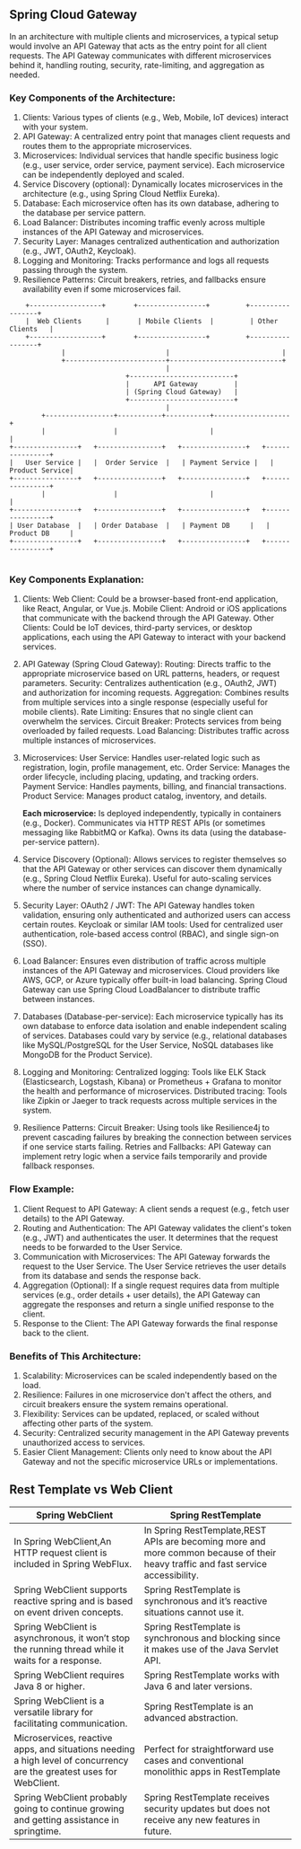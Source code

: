 ## Spring Cloud Gateway
<p>In an architecture with multiple clients and microservices, a typical
setup would involve an API Gateway that acts as the entry point for all
client requests. The API Gateway communicates with different
microservices behind it, handling routing, security, rate-limiting, and
aggregation as needed.</p>

### Key Components of the Architecture:
1. Clients: Various types of clients (e.g., Web, Mobile, IoT devices) interact with your system.
2. API Gateway: A centralized entry point that manages client requests and routes them to the appropriate microservices.
3. Microservices: Individual services that handle specific business logic (e.g., user service, order service, payment service). Each microservice can be independently deployed and scaled.
4. Service Discovery (optional): Dynamically locates microservices in the architecture (e.g., using Spring Cloud Netflix Eureka).
5. Database: Each microservice often has its own database, adhering to the database per service pattern.
6. Load Balancer: Distributes incoming traffic evenly across multiple instances of the API Gateway and microservices.
7. Security Layer: Manages centralized authentication and authorization (e.g., JWT, OAuth2, Keycloak).
8. Logging and Monitoring: Tracks performance and logs all requests passing through the system.
9. Resilience Patterns: Circuit breakers, retries, and fallbacks ensure availability even if some microservices fail.
```
    +------------------+       +-----------------+         +-----------------+
    |  Web Clients      |       | Mobile Clients  |         | Other Clients   |
    +------------------+       +-----------------+         +-----------------+
             |                         |                            |
             +-------------------------+----------------------------+
                                       |
                             +--------------------------+
                             |      API Gateway         |
                             | (Spring Cloud Gateway)   |
                             +--------------------------+
                                       |
        +-----------------+-----------+-----------+-------------------+
        |                 |                       |                   |
+----------------+   +----------------+   +----------------+   +----------------+
|   User Service |   |  Order Service  |   | Payment Service |   |  Product Service|
+----------------+   +----------------+   +----------------+   +----------------+
        |                 |                       |                   |
+----------------+   +----------------+   +----------------+   +----------------+
| User Database  |   | Order Database  |   | Payment DB     |   | Product DB     |
+----------------+   +----------------+   +----------------+   +----------------+


```

### Key Components Explanation:
1. Clients:
   Web Client: Could be a browser-based front-end application, like React, Angular, or Vue.js.
   Mobile Client: Android or iOS applications that communicate with the backend through the API Gateway.
   Other Clients: Could be IoT devices, third-party services, or desktop applications, each using the API Gateway to interact with your backend services.
2. API Gateway (Spring Cloud Gateway):
   Routing: Directs traffic to the appropriate microservice based on URL patterns, headers, or request parameters.
   Security: Centralizes authentication (e.g., OAuth2, JWT) and authorization for incoming requests.
   Aggregation: Combines results from multiple services into a single response (especially useful for mobile clients).
   Rate Limiting: Ensures that no single client can overwhelm the services.
   Circuit Breaker: Protects services from being overloaded by failed requests.
   Load Balancing: Distributes traffic across multiple instances of microservices.
3. Microservices:
   User Service: Handles user-related logic such as registration, login, profile management, etc.
   Order Service: Manages the order lifecycle, including placing, updating, and tracking orders.
   Payment Service: Handles payments, billing, and financial transactions.
   Product Service: Manages product catalog, inventory, and details. 
    <p><b>Each microservice:</b>
    Is deployed independently, typically in containers (e.g., Docker).
    Communicates via HTTP REST APIs (or sometimes messaging like RabbitMQ or Kafka).
    Owns its data (using the database-per-service pattern).</p>

4. Service Discovery (Optional):
   Allows services to register themselves so that the API Gateway or other services can discover them dynamically (e.g., Spring Cloud Netflix Eureka).
   Useful for auto-scaling services where the number of service instances can change dynamically.
5. Security Layer:
   OAuth2 / JWT: The API Gateway handles token validation, ensuring only authenticated and authorized users can access certain routes.
   Keycloak or similar IAM tools: Used for centralized user authentication, role-based access control (RBAC), and single sign-on (SSO).
6. Load Balancer:
   Ensures even distribution of traffic across multiple instances of the API Gateway and microservices.
   Cloud providers like AWS, GCP, or Azure typically offer built-in load balancing.
   Spring Cloud Gateway can use Spring Cloud LoadBalancer to distribute traffic between instances.
7. Databases (Database-per-service):
   Each microservice typically has its own database to enforce data isolation and enable independent scaling of services.
   Databases could vary by service (e.g., relational databases like MySQL/PostgreSQL for the User Service, NoSQL databases like MongoDB for the Product Service).
8. Logging and Monitoring:
   Centralized logging: Tools like ELK Stack (Elasticsearch, Logstash, Kibana) or Prometheus + Grafana to monitor the health and performance of microservices.
   Distributed tracing: Tools like Zipkin or Jaeger to track requests across multiple services in the system.
9. Resilience Patterns:
   Circuit Breaker: Using tools like Resilience4j to prevent cascading failures by breaking the connection between services if one service starts failing.
   Retries and Fallbacks: API Gateway can implement retry logic when a service fails temporarily and provide fallback responses.

### Flow Example:
1. Client Request to API Gateway: A client sends a request (e.g., fetch user details) to the API Gateway.
2. Routing and Authentication: The API Gateway validates the client's token (e.g., JWT) and authenticates the user.
It determines that the request needs to be forwarded to the User Service.
3. Communication with Microservices: The API Gateway forwards the request to the User Service.
The User Service retrieves the user details from its database and sends the response back.
4. Aggregation (Optional): If a single request requires data from multiple services (e.g., order details + user details), the API Gateway can aggregate the responses and return a single unified response to the client.
5. Response to the Client: The API Gateway forwards the final response back to the client.

### Benefits of This Architecture:
1. Scalability: Microservices can be scaled independently based on the load.
2. Resilience: Failures in one microservice don't affect the others, and circuit breakers ensure the system remains operational.
3. Flexibility: Services can be updated, replaced, or scaled without affecting other parts of the system.
4. Security: Centralized security management in the API Gateway prevents unauthorized access to services.
5. Easier Client Management: Clients only need to know about the API Gateway and not the specific microservice URLs or implementations.

## Rest Template vs Web Client

|Spring WebClient   | Spring RestTemplate|
| -------- | - |
| In Spring WebClient,An HTTP request client is included in Spring WebFlux. | In Spring RestTemplate,REST APIs are becoming more and more common because of their heavy traffic and fast service accessibility. |
| Spring WebClient supports reactive spring and is based on event driven concepts.| Spring RestTemplate is synchronous and it’s reactive situations cannot use it. |
| Spring WebClient is asynchronous, it won’t stop the running thread while it waits for a response.  | Spring RestTemplate is synchronous and blocking since it makes use of the Java Servlet API. |
| Spring WebClient requires Java 8 or higher.   | Spring RestTemplate works with Java 6 and later versions. |
| Spring WebClient is a versatile library for facilitating communication.   | Spring RestTemplate is an advanced abstraction. |
| Microservices, reactive apps, and situations needing a high level of concurrency are the greatest uses for WebClient. | Perfect for straightforward use cases and conventional monolithic apps in RestTemplate |
| Spring WebClient probably going to continue growing and getting assistance in springtime. | Spring RestTemplate receives security updates but does not receive any new features in future. |
